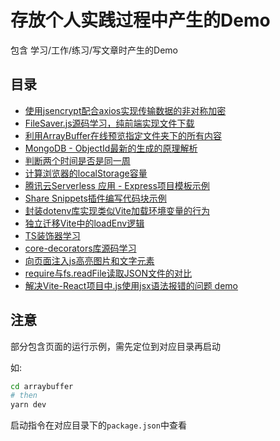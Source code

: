 # 存放个人实践过程中产生的Demo

包含 学习/工作/练习/写文章时产生的Demo

## 目录
* [使用jsencrypt配合axios实现传输数据的非对称加密](./asymmetric-encryption)
* [FileSaver.js源码学习，纯前端实现文件下载](./download-img)
* [利用ArrayBuffer在线预览指定文件夹下的所有内容](./arraybuffer)
* [MongoDB - ObjectId最新的生成的原理解析](./objectId)
* [判断两个时间是否是同一周](./isSameWeek)
* [计算浏览器的localStorage容量](./getLocalStoragSize)
* [腾讯云Serverless 应用 - Express项目模板示例](./sls-express)
* [Share Snippets插件编写代码块示例](./share-snippets)
* [封装dotenv库实现类似Vite加载环境变量的行为](./loadEnv)
* [独立迁移Vite中的loadEnv逻辑](./vite-loadEnv)
* [TS装饰器学习](./design-pattern)
* [core-decorators库源码学习](./core-decorators)
* [向页面注入js高亮图片和文字元素](./test-script)
* [require与fs.readFile读取JSON文件的对比](./node-json)
* [解决Vite-React项目中.js使用jsx语法报错的问题 demo](./vite-react-js)

## 注意
部分包含页面的运行示例，需先定位到对应目录再启动

如:
```sh
cd arraybuffer
# then
yarn dev
```

启动指令在对应目录下的`package.json`中查看